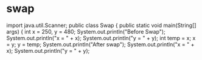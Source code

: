# swap
import java.util.Scanner;
public class Swap {
public static void main(String[] args)
{
int x = 250, y = 480;
System.out.println("Before Swap");
System.out.println("x = " + x);
System.out.println("y = " + y);
int temp = x;
x = y;
y = temp;
System.out.println("After swap");
System.out.println("x = " + x);
System.out.println("y = " + y);
